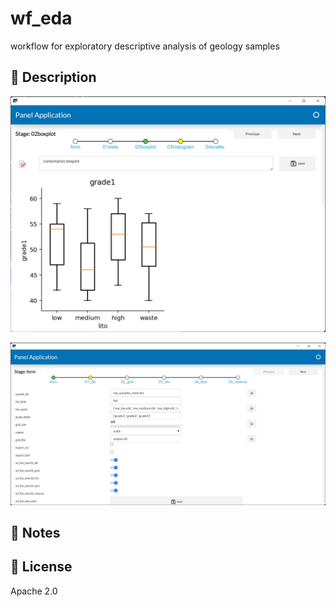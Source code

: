 # wf_eda
workflow for exploratory descriptive analysis of geology samples
## 📌 Description

![screenshot1](https://github.com/pemn/assets/blob/main/wf_eda1.png?raw=true)  

![screenshot2](https://github.com/pemn/assets/blob/main/wf_eda2.png?raw=true)  

## 📓 Notes

## 💎 License
Apache 2.0
